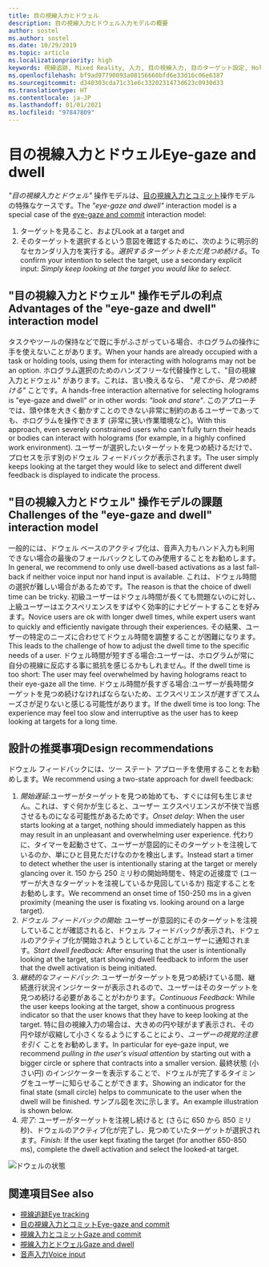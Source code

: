 ```yaml
---
title: 目の視線入力とドウェル
description: 目の視線入力とドウェル入力モデルの概要
author: sostel
ms.author: sostel
ms.date: 10/29/2019
ms.topic: article
ms.localizationpriority: high
keywords: 視線追跡, Mixed Reality, 入力, 目の視線入力, 目のターゲット設定, HoloLens 2, 視線に基づく選択, ドウェル, Mixed Reality ヘッドセット, Windows Mixed Reality ヘッドセット, 仮想現実ヘッドセット, HoloLens, MRTK, Mixed Reality Toolkit, 設計
ms.openlocfilehash: bf9ad97790093a08156660bfd6e33d16c06e6387
ms.sourcegitcommit: d340303cda71c31e6c3320231473d623c0930d33
ms.translationtype: HT
ms.contentlocale: ja-JP
ms.lasthandoff: 01/01/2021
ms.locfileid: "97847809"
---
```

# <a name="eye-gaze-and-dwell"></a><span data-ttu-id="1d139-104">目の視線入力とドウェル</span><span class="sxs-lookup"><span data-stu-id="1d139-104">Eye-gaze and dwell</span></span>

<span data-ttu-id="1d139-105">_"目の視線入力とドウェル"_ 操作モデルは、[目の視線入力とコミット](gaze-and-commit.md)操作モデルの特殊なケースです。</span><span class="sxs-lookup"><span data-stu-id="1d139-105">The _"eye-gaze and dwell"_ interaction model is a special case of the [eye-gaze and commit](gaze-and-commit.md) interaction model:</span></span>
1. <span data-ttu-id="1d139-106">ターゲットを見ること、および</span><span class="sxs-lookup"><span data-stu-id="1d139-106">Look at a target and</span></span> 
2. <span data-ttu-id="1d139-107">そのターゲットを選択するという意図を確認するために、次のように明示的なセカンダリ入力を実行する。_選択するターゲットをただ見つめ続ける_。</span><span class="sxs-lookup"><span data-stu-id="1d139-107">To confirm your intention to select the target, use a secondary explicit input: _Simply keep looking at the target you would like to select_.</span></span>

## <a name="advantages-of-the-eye-gaze-and-dwell-interaction-model"></a><span data-ttu-id="1d139-108">"目の視線入力とドウェル" 操作モデルの利点</span><span class="sxs-lookup"><span data-stu-id="1d139-108">Advantages of the "eye-gaze and dwell" interaction model</span></span> 

<span data-ttu-id="1d139-109">タスクやツールの保持などで既に手がふさがっている場合、ホログラムの操作に手を使えないことがあります。</span><span class="sxs-lookup"><span data-stu-id="1d139-109">When your hands are already occupied with a task or holding tools, using them for interacting with holograms may not be an option.</span></span>
<span data-ttu-id="1d139-110">ホログラム選択のためのハンズフリーな代替操作として、"目の視線入力とドウェル" があります。これは、言い換えるなら、 _"見てから、見つめ続ける"_ ことです。</span><span class="sxs-lookup"><span data-stu-id="1d139-110">A hands-free interaction alternative for selecting holograms is "eye-gaze and dwell" or in other words: _"look and stare"_.</span></span> <span data-ttu-id="1d139-111">このアプローチでは、頭や体を大きく動かすことのできない非常に制約のあるユーザーであっても、ホログラムを操作できます (非常に狭い作業環境など)。</span><span class="sxs-lookup"><span data-stu-id="1d139-111">With this approach, even severely constrained users who can't fully turn their heads or bodies can interact with holograms (for example, in a highly confined work environment).</span></span>
<span data-ttu-id="1d139-112">ユーザーが選択したいターゲットを見つめ続けるだけで、プロセスを示す別のドウェル フィードバックが表示されます。</span><span class="sxs-lookup"><span data-stu-id="1d139-112">The user simply keeps looking at the target they would like to select and different dwell feedback is displayed to indicate the process.</span></span>

## <a name="challenges-of-the-eye-gaze-and-dwell-interaction-model"></a><span data-ttu-id="1d139-113">"目の視線入力とドウェル" 操作モデルの課題</span><span class="sxs-lookup"><span data-stu-id="1d139-113">Challenges of the "eye-gaze and dwell" interaction model</span></span>

<span data-ttu-id="1d139-114">一般的には、ドウェル ベースのアクティブ化は、音声入力もハンド入力も利用できない場合の最後のフォールバックとしてのみ使用することをお勧めします。</span><span class="sxs-lookup"><span data-stu-id="1d139-114">In general, we  recommend to only use dwell-based activations as a last fall-back if neither voice input nor hand input is available.</span></span> <span data-ttu-id="1d139-115">これは、ドウェル時間の選択が難しい場合があるためです。</span><span class="sxs-lookup"><span data-stu-id="1d139-115">The reason is that the choice of dwell time can be tricky.</span></span> <span data-ttu-id="1d139-116">初級ユーザーはドウェル時間が長くても問題ないのに対し、上級ユーザーはエクスペリエンスをすばやく効率的にナビゲートすることを好みます。</span><span class="sxs-lookup"><span data-stu-id="1d139-116">Novice users are ok with longer dwell times, while expert users want to quickly and efficiently navigate through their experiences.</span></span> <span data-ttu-id="1d139-117">その結果、ユーザーの特定のニーズに合わせてドウェル時間を調整することが困難になります。</span><span class="sxs-lookup"><span data-stu-id="1d139-117">This leads to the challenge of how to adjust the dwell time to the specific needs of a user.</span></span>
<span data-ttu-id="1d139-118">ドウェル時間が短すぎる場合:ユーザーは、ホログラムが常に自分の視線に反応する事に抵抗を感じるかもしれません。</span><span class="sxs-lookup"><span data-stu-id="1d139-118">If the dwell time is too short: The user may feel overwhelmed by having holograms react to their eye-gaze all the time.</span></span> <span data-ttu-id="1d139-119">ドウェル時間が長すぎる場合:ユーザーが長時間ターゲットを見つめ続けなければならないため、エクスペリエンスが遅すぎてスムーズさが足りないと感じる可能性があります。</span><span class="sxs-lookup"><span data-stu-id="1d139-119">If the dwell time is too long: The experience may feel too slow and interruptive as the user has to keep looking at targets for a long time.</span></span>

## <a name="design-recommendations"></a><span data-ttu-id="1d139-120">設計の推奨事項</span><span class="sxs-lookup"><span data-stu-id="1d139-120">Design recommendations</span></span>

<span data-ttu-id="1d139-121">ドウェル フィードバックには、ツー ステート アプローチを使用することをお勧めします。</span><span class="sxs-lookup"><span data-stu-id="1d139-121">We recommend using a two-state approach for dwell feedback:</span></span>
1. <span data-ttu-id="1d139-122">*開始遅延*:ユーザーがターゲットを見つめ始めても、すぐには何も生じません。これは、すぐ何かが生じると、ユーザー エクスペリエンスが不快で当惑させるものになる可能性があるためです。</span><span class="sxs-lookup"><span data-stu-id="1d139-122">*Onset delay*: When the user starts looking at a target, nothing should immediately happen as this may result in an unpleasant and overwhelming user experience.</span></span> <span data-ttu-id="1d139-123">代わりに、タイマーを起動させて、ユーザーが意図的にそのターゲットを注視しているのか、単にひと目見ただけなのかを検出します。</span><span class="sxs-lookup"><span data-stu-id="1d139-123">Instead start a timer to detect whether the user is intentionally staring at the target or merely glancing over it.</span></span>
<span data-ttu-id="1d139-124">150 から 250 ミリ秒の開始時間を、特定の近接度で (ユーザーが大きなターゲットを注視しているか見回しているか) 指定することをお勧めします。</span><span class="sxs-lookup"><span data-stu-id="1d139-124">We recommend an onset time of 150-250 ms in a given proximity (meaning the user is fixating vs. looking around on a large target).</span></span>  
2. <span data-ttu-id="1d139-125">*ドウェル フィードバックの開始:* ユーザーが意図的にそのターゲットを注視していることが確認されると、ドウェル フィードバックが表示され、ドウェルのアクティブ化が開始されようとしていることがユーザーに通知されます。</span><span class="sxs-lookup"><span data-stu-id="1d139-125">*Start dwell feedback:* After ensuring that the user is intentionally looking at the target, start showing dwell feedback to inform the user that the dwell activation is being initiated.</span></span> 
3. <span data-ttu-id="1d139-126">*継続的なフィードバック:* ユーザーがターゲットを見つめ続けている間、継続進行状況インジケーターが表示されるので、ユーザーはそのターゲットを見つめ続ける必要があることがわかります。</span><span class="sxs-lookup"><span data-stu-id="1d139-126">*Continuous Feedback:* While the user keeps looking at the target, show a continuous progress indicator so that the user knows that they have to keep looking at the target.</span></span> <span data-ttu-id="1d139-127">特に目の視線入力の場合は、大きめの円や球がまず表示され、その円や球が収縮して小さくなるようにすることにより、_ユーザーの視覚的注意を引く_ ことをお勧めします。</span><span class="sxs-lookup"><span data-stu-id="1d139-127">In particular for eye-gaze input, we recommend _pulling in the user's visual attention_ by starting out with a bigger circle or sphere that contracts into a smaller version.</span></span> <span data-ttu-id="1d139-128">最終状態 (小さい円) のインジケーターを表示することで、ドウェルが完了するタイミングをユーザーに知らせることができます。</span><span class="sxs-lookup"><span data-stu-id="1d139-128">Showing an indicator for the final state (small circle) helps to communicate to the user when the dwell will be finished.</span></span> <span data-ttu-id="1d139-129">サンプル図を次に示します。</span><span class="sxs-lookup"><span data-stu-id="1d139-129">An example illustration is shown below.</span></span> 
4. <span data-ttu-id="1d139-130">*完了:* ユーザーがターゲットを注視し続けると (さらに 650 から 850 ミリ秒)、ドウェルのアクティブ化が完了し、見つめていたターゲットが選択されます。</span><span class="sxs-lookup"><span data-stu-id="1d139-130">*Finish:* If the user kept fixating the target (for another 650-850 ms), complete the dwell activation and select the looked-at target.</span></span>

![ドウェルの状態](images/eyes_dwellstate_recommendation.png)<br>

## <a name="see-also"></a><span data-ttu-id="1d139-132">関連項目</span><span class="sxs-lookup"><span data-stu-id="1d139-132">See also</span></span>
* [<span data-ttu-id="1d139-133">視線追跡</span><span class="sxs-lookup"><span data-stu-id="1d139-133">Eye tracking</span></span>](eye-tracking.md)
* [<span data-ttu-id="1d139-134">目の視線入力とコミット</span><span class="sxs-lookup"><span data-stu-id="1d139-134">Eye-gaze and commit</span></span>](gaze-and-commit-eyes.md)
* [<span data-ttu-id="1d139-135">視線入力とコミット</span><span class="sxs-lookup"><span data-stu-id="1d139-135">Gaze and commit</span></span>](gaze-and-commit.md)
* [<span data-ttu-id="1d139-136">視線入力とドウェル</span><span class="sxs-lookup"><span data-stu-id="1d139-136">Gaze and dwell</span></span>](gaze-and-dwell.md)
* [<span data-ttu-id="1d139-137">音声入力</span><span class="sxs-lookup"><span data-stu-id="1d139-137">Voice input</span></span>](../out-of-scope/voice-design.md)
